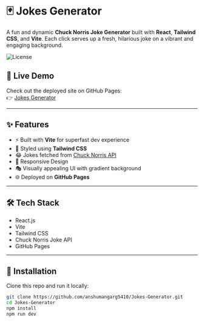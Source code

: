 # 🃏 Jokes Generator

A fun and dynamic **Chuck Norris Joke Generator** built with **React**, **Tailwind CSS**, and **Vite**. Each click serves up a fresh, hilarious joke on a vibrant and engaging background.

<!-- ![Joke Generator Preview](./preview.png) -->

![License](https://img.shields.io/badge/license-MIT-green.svg)

## 🚀 Live Demo
Check out the deployed site on GitHub Pages:  
👉 [Jokes Generator](https://anshumangarg5410.github.io/Jokes-Generator/)

---

## ✨ Features

- ⚡ Built with **Vite** for superfast dev experience
- 🎨 Styled using **Tailwind CSS**
- 😂 Jokes fetched from [Chuck Norris API](https://api.chucknorris.io)
- 📱 Responsive Design
- 🎭 Visually appealing UI with gradient background
- 🌐 Deployed on **GitHub Pages**

---

## 🛠 Tech Stack

- React.js
- Vite
- Tailwind CSS
- Chuck Norris Joke API
- GitHub Pages

---

## 🔧 Installation

Clone this repo and run it locally:

```bash
git clone https://github.com/anshumangarg5410/Jokes-Generator.git
cd Jokes-Generator
npm install
npm run dev
